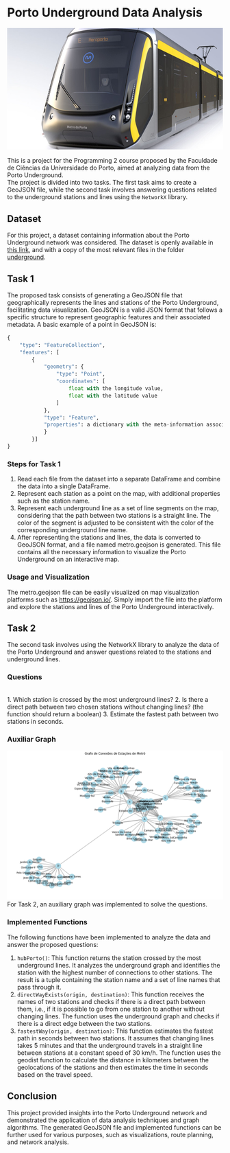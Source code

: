 # Porto Underground Data Analysis
![linhas_metro](metro_do_porto.png)

This is a project for the Programming 2 course proposed by the Faculdade de Ciências da Universidade do Porto, aimed at analyzing data from the Porto Underground.
<br> 
The project is divided into two tasks. The first task aims to create a GeoJSON file, while the second task involves answering questions related to the underground stations and lines using the `NetworkX` library.

## Dataset
For this project, a dataset containing information about the Porto Underground network was considered. The dataset is openly available in [this link](https://opendata.porto.digital/ne/dataset/horarios-paragens-e-rotas-em-formato-gtfs), and with a copy of the most relevant files in the folder [underground](metro).

## Task 1

The proposed task consists of generating a GeoJSON file that geographically represents the lines and stations of the Porto Underground, facilitating data visualization. GeoJSON is a valid JSON format that follows a specific structure to represent geographic features and their associated metadata. A basic example of a point in GeoJSON is:
```python
{
    "type": "FeatureCollection", 
    "features": [
        {
            "geometry": {
                "type": "Point", 
                "coordinates": [
                    float with the longitude value, 
                    float with the latitude value
                ]
            }, 
            "type": "Feature", 
            "properties": a dictionary with the meta-information associated with the geographic point
            }
        }]
}
```
  
### Steps for Task 1
  
1. Read each file from the dataset into a separate DataFrame and combine the data into a single DataFrame.
2. Represent each station as a point on the map, with additional properties such as the station name.
3. Represent each underground line as a set of line segments on the map, considering that the path between two stations is a straight line. The color of the segment is adjusted to be consistent with the color of the corresponding underground line name.
4. After representing the stations and lines, the data is converted to GeoJSON format, and a file named metro.geojson is generated. This file contains all the necessary information to visualize the Porto Underground on an interactive map.
  
### Usage and Visualization
  
The metro.geojson file can be easily visualized on map visualization platforms such as <https://geojson.io/>. Simply import the file into the platform and explore the stations and lines of the Porto Underground interactively.

## Task 2

The second task involves using the NetworkX library to analyze the data of the Porto Underground and answer questions related to the stations and underground lines.

### Questions
<br>
1. Which station is crossed by the most underground lines?
2. Is there a direct path between two chosen stations without changing lines? (the function should return a boolean)
3. Estimate the fastest path between two stations in seconds.

### Auxiliar Graph
![Matro Graph](download.png)
<br>
For Task 2, an auxiliary graph was implemented to solve the questions.

### Implemented Functions
The following functions have been implemented to analyze the data and answer the proposed questions:
<br>
1. `hubPorto()`: This function returns the station crossed by the most underground lines. It analyzes the underground graph and identifies the station with the highest number of connections to other stations. The result is a tuple containing the station name and a set of line names that pass through it.
2. `directWayExists(origin, destination)`: This function receives the names of two stations and checks if there is a direct path between them, i.e., if it is possible to go from one station to another without changing lines. The function uses the underground graph and checks if there is a direct edge between the two stations.
3. `fastestWay(origin, destination)`: This function estimates the fastest path in seconds between two stations. It assumes that changing lines takes 5 minutes and that the underground travels in a straight line between stations at a constant speed of 30 km/h. The function uses the geodist function to calculate the distance in kilometers between the geolocations of the stations and then estimates the time in seconds based on the travel speed.

## Conclusion

This project provided insights into the Porto Underground network and demonstrated the application of data analysis techniques and graph algorithms. The generated GeoJSON file and implemented functions can be further used for various purposes, such as visualizations, route planning, and network analysis.
